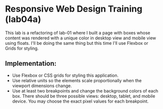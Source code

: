 # Responsive Web Design Training (lab04a)

This lab is a refactoring of lab-01 where I built a page with boxes whose content was rendered with a unique color in desktop view and mobile view using floats. I'll be doing the same thing but this time I'll use Flexbox or Grids for styling.

## Implementation:

- Use Flexbox or CSS grids for styling this application.
- Use relative units so the elements scale proportionally when the viewport dimensions change.
- Use at least two breakpoints and change the background colors of each box. There should be three possible views: desktop, tablet, and mobile device. You may choose the exact pixel values for each breakpoint.